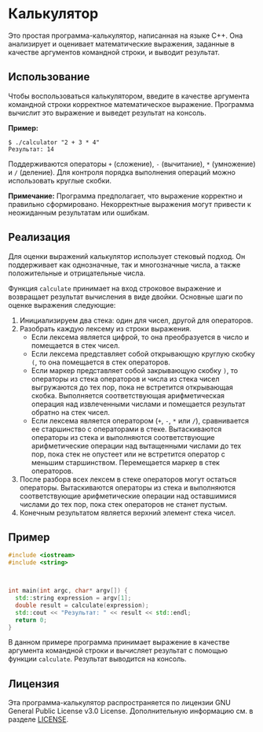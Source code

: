 # Калькулятор

Это простая программа-калькулятор, написанная на языке C++. Она анализирует и оценивает математические выражения, заданные в качестве аргументов командной строки, и выводит результат.

## Использование

Чтобы воспользоваться калькулятором, введите в качестве аргумента командной строки корректное математическое выражение. Программа вычислит это выражение и выведет результат на консоль.

**Пример:**

```shell
$ ./calculator "2 + 3 * 4"
Результат: 14
```

Поддерживаются операторы `+` (сложение), `-` (вычитание), `*` (умножение) и `/` (деление). Для контроля порядка выполнения операций можно использовать круглые скобки.

**Примечание:** Программа предполагает, что выражение корректно и правильно сформировано. Некорректные выражения могут привести к неожиданным результатам или ошибкам.

## Реализация

Для оценки выражений калькулятор использует стековый подход. Он поддерживает как однозначные, так и многозначные числа, а также положительные и отрицательные числа.

Функция `calculate` принимает на вход строковое выражение и возвращает результат вычисления в виде двойки.
Основные шаги по оценке выражения следующие:

1. Инициализируем два стека: один для чисел, другой для операторов.
2. Разобрать каждую лексему из строки выражения.
   - Если лексема является цифрой, то она преобразуется в число и помещается в стек чисел.
   - Если лексема представляет собой открывающую круглую скобку `(`, то она помещается в стек операторов.
   - Если маркер представляет собой закрывающую скобку `)`, то операторы из стека операторов и числа из стека чисел выгружаются до тех пор, пока не встретится открывающая скобка. Выполняется соответствующая арифметическая операция над извлеченными числами и помещается результат обратно на стек чисел.
   - Если лексема является оператором (`+`, `-`, `*` или `/`), сравнивается ее старшинство с операторами в стеке. Вытаскиваются операторы из стека и выполняются соответствующие арифметические операции над вытащенными числами до тех пор, пока стек не опустеет или не встретится оператор с меньшим старшинством. Перемещается маркер в стек операторов.
3. После разбора всех лексем в стеке операторов могут остаться операторы. Вытаскиваются операторы из стека и выполняются соответствующие арифметические операции над оставшимися числами до тех пор, пока стек операторов не станет пустым.
4. Конечным результатом является верхний элемент стека чисел.



## Пример

```cpp
#include <iostream>
#include <string>



int main(int argc, char* argv[]) {
  std::string expression = argv[1];
  double result = calculate(expression);
  std::cout << "Результат: " << result << std::endl;
  return 0;
}
```

В данном примере программа принимает выражение в качестве аргумента командной строки и вычисляет результат с помощью функции `calculate`. Результат выводится на консоль.

## Лицензия

Эта программа-калькулятор распространяется по лицензии GNU General Public License v3.0 License. Дополнительную информацию см. в разделе [LICENSE](LICENSE).
